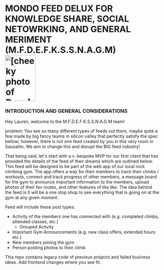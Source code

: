 # MONDO FEED DELUX FOR KNOWLEDGE SHARE, SOCIAL NETOWRKING, AND GENERAL MERIMENT (M.F.D.E.F.K.S.S.N.A.G.M)<br/><img src="./img/IMG_0756.PNG" alt="[cheeky photo of Dean]" title="cheeky photo of Dean" width="100px" height="150px">

### INTRODUCTION AND GENERAL CONSIDERATIONS

Hey Lauren, welcome to the M.F.D.E.F.K.S.S.N.A.G.M team! 

problem: You see so many different types of feeds out there, maybe quite
a few made by big fancy teams in silicon valley that perfectly satisfy the spec bellow; however, 
there is not one feed created by you in this very room in Sausalito. We aim to change this and 
disrupt the BIG feed industry! 

That being said, let's start with a v. bespoke MVP for our first client that has provided the 
details of the feed of their dreams which are outlined below. 
This feed will be designed to be part of the web app of our local rock climbing gym. The app offers a way 
for their members to track their climbs / workouts, connect and track progress of other members, a message board for the gym to announce important
information to the members, upload photos of their fav routes,  and other features of the like. 
The idea behind the feed is it will be a one stop shop to see everything that is going on at the gym at any given moment.

Feed will include these post types:
* Activity of the members one has connected with (e.g. completed climbs, attended classes, etc.)
  * Grouped Activity
* Important Gym Announcements (e.g. new class offers, extended hours etc.)
* New members joining the gym 
* Person posting photos to their climb

This repo contains legacy code of previous projects and failed business ideas. Add frontend changes where you see fit.

